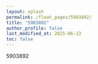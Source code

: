 ```yaml
---
layout: splash
permalink: /float_pages/5903892/
title: "5903892"
author_profile: false
last_modified_at: 2025-06-13
toc: false
---
```

 
5903892
